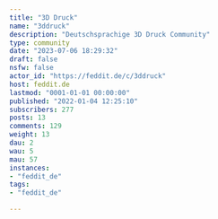 ```yaml
---
title: "3D Druck" 
name: "3ddruck"
description: "Deutschsprachige 3D Druck Community"
type: community
date: "2023-07-06 18:29:32"
draft: false
nsfw: false
actor_id: "https://feddit.de/c/3ddruck"
host: feddit.de
lastmod: "0001-01-01 00:00:00"
published: "2022-01-04 12:25:10"
subscribers: 277
posts: 13
comments: 129
weight: 13
dau: 2
wau: 5
mau: 57
instances:
- "feddit_de"
tags: 
- "feddit_de"

---
```

